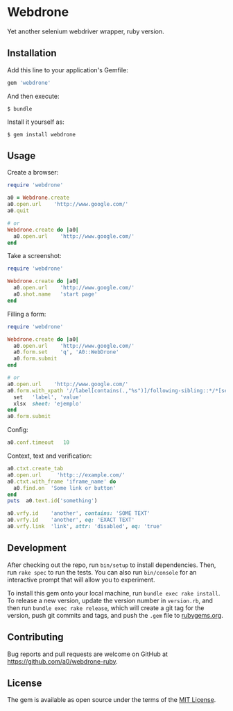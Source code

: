 # Webdrone

Yet another selenium webdriver wrapper, ruby version.

## Installation

Add this line to your application's Gemfile:

```ruby
gem 'webdrone'
```

And then execute:

    $ bundle

Install it yourself as:

    $ gem install webdrone

## Usage

Create a browser:

```ruby
require 'webdrone'

a0 = Webdrone.create
a0.open.url    'http://www.google.com/'
a0.quit

# or
Webdrone.create do |a0|
  a0.open.url    'http://www.google.com/'
end
```

Take a screenshot:

```ruby
require 'webdrone'

Webdrone.create do |a0|
  a0.open.url    'http://www.google.com/'
  a0.shot.name   'start page'
end
```

Filling a form:

```ruby
require 'webdrone'

Webdrone.create do |a0|
  a0.open.url    'http://www.google.com/'
  a0.form.set    'q', 'A0::WebDrone'
  a0.form.submit
end

# or
a0.open.url    'http://www.google.com/'
a0.form.with_xpath '//label[contains(.,"%s")]/following-sibling::*/*[self::input | self::textarea | self::select]' do
  set   'label', 'value'
  xlsx  sheet: 'ejemplo'
end
a0.form.submit
```

Config:

```ruby
a0.conf.timeout   10
```

Context, text and verification:

```ruby
a0.ctxt.create_tab
a0.open.url     'http:://example.com/'
a0.ctxt.with_frame 'iframe_name' do 
  a0.find.on  'Some link or button'
end
puts  a0.text.id('something')

a0.vrfy.id    'another', contains: 'SOME TEXT'
a0.vrfy.id    'another', eq: 'EXACT TEXT'
a0.vrfy.link  'link', attr: 'disabled', eq: 'true'
```



## Development

After checking out the repo, run `bin/setup` to install dependencies. Then, run `rake spec` to run the tests. You can also run `bin/console` for an interactive prompt that will allow you to experiment.

To install this gem onto your local machine, run `bundle exec rake install`. To release a new version, update the version number in `version.rb`, and then run `bundle exec rake release`, which will create a git tag for the version, push git commits and tags, and push the `.gem` file to [rubygems.org](https://rubygems.org).

## Contributing

Bug reports and pull requests are welcome on GitHub at https://github.com/a0/webdrone-ruby.


## License

The gem is available as open source under the terms of the [MIT License](http://opensource.org/licenses/MIT).

